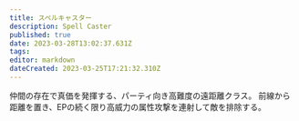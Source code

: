 ```yaml
---
title: スペルキャスター
description: Spell Caster
published: true
date: 2023-03-28T13:02:37.631Z
tags: 
editor: markdown
dateCreated: 2023-03-25T17:21:32.310Z
---
```


仲間の存在で真価を発揮する、パーティ向き高難度の遠距離クラス。
前線から距離を置き、EPの続く限り高威力の属性攻撃を連射して敵を排除する。